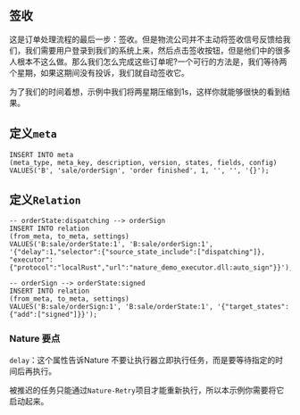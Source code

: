 ## 签收

这是订单处理流程的最后一步：签收。但是物流公司并不主动将签收信号反馈给我们，我们需要用户登录到我们的系统上来，然后点击签收按钮，但是他们中的很多人根本不这么做。那么我们怎么完成这些订单呢?一个可行的方法是，我们等待两个星期，如果这期间没有投诉，我们就自动签收它。

为了我们的时间着想，示例中我们将两星期压缩到1s，这样你就能够很快的看到结果。



## 定义`meta`

```mysql
INSERT INTO meta
(meta_type, meta_key, description, version, states, fields, config)
VALUES('B', 'sale/orderSign', 'order finished', 1, '', '', '{}');
```

## 定义`Relation`

```mysql
-- orderState:dispatching --> orderSign
INSERT INTO relation
(from_meta, to_meta, settings)
VALUES('B:sale/orderState:1', 'B:sale/orderSign:1', '{"delay":1,"selector":{"source_state_include":["dispatching"]}, "executor":{"protocol":"localRust","url":"nature_demo_executor.dll:auto_sign"}}');

-- orderSign --> orderState:signed
INSERT INTO relation
(from_meta, to_meta, settings)
VALUES('B:sale/orderSign:1', 'B:sale/orderState:1', '{"target_states":{"add":["signed"]}}');
```

### Nature 要点

`delay`：这个属性告诉Nature 不要让执行器立即执行任务，而是要等待指定的时间后再执行。

被推迟的任务只能通过`Nature-Retry`项目才能重新执行，所以本示例你需要将它启动起来。